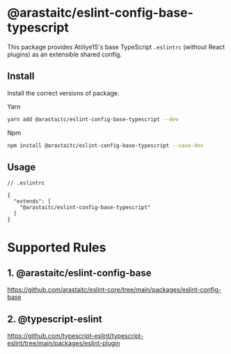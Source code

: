 # @arastaitc/eslint-config-base-typescript

This package provides Atölye15's base TypeScript `.eslintrc` (without React plugins) as an extensible shared config.

## Install

Install the correct versions of package.

Yarn

```bash
yarn add @arastaitc/eslint-config-base-typescript --dev
```

Npm

```bash
npm install @arastaitc/eslint-config-base-typescript --save-dev
```

## Usage

```
// .eslintrc

{
  "extends": [
    "@arastaitc/eslint-config-base-typescript"
  ]
}

```

# Supported Rules

## 1. @arastaitc/eslint-config-base

https://github.com/arastaitc/eslint-core/tree/main/packages/eslint-config-base

## 2. @typescript-eslint

https://github.com/typescript-eslint/typescript-eslint/tree/main/packages/eslint-plugin